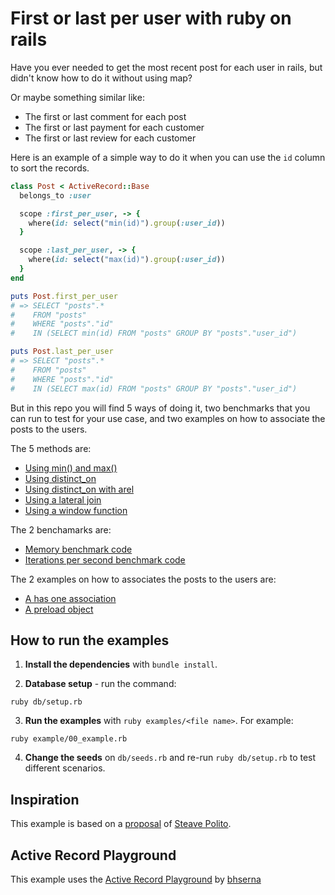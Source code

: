 # First or last per user with ruby on rails

Have you ever needed to get the most recent post for each user in rails, but didn't know how to do it without using map?

Or maybe something similar like:

- The first or last comment for each post
- The first or last payment for each customer
- The first or last review for each customer

Here is an example of a simple way to do it when you can use the `id` column to sort the records.

```ruby
class Post < ActiveRecord::Base
  belongs_to :user

  scope :first_per_user, -> {
    where(id: select("min(id)").group(:user_id))
  }

  scope :last_per_user, -> {
    where(id: select("max(id)").group(:user_id))
  }
end

puts Post.first_per_user
# => SELECT "posts".*
#    FROM "posts"
#    WHERE "posts"."id"
#    IN (SELECT min(id) FROM "posts" GROUP BY "posts"."user_id")

puts Post.last_per_user
# => SELECT "posts".*
#    FROM "posts"
#    WHERE "posts"."id"
#    IN (SELECT max(id) FROM "posts" GROUP BY "posts"."user_id")
```

But in this repo you will find 5 ways of doing it, two benchmarks that you can run to test for your use case, and two examples on how to associate the posts to the users.

The 5 methods are:

* [Using min() and max()](examples/00_min_max.rb)
* [Using distinct_on](examples/01_distinct_on.rb)
* [Using distinct_on with arel](examples/02_distinct_on_arel.rb)
* [Using a lateral join](examples/03_lateral_join.rb)
* [Using a window function](examples/04_window_function.rb)

The 2 benchamarks are:

* [Memory benchmark code](examples/05_memory_benchmark.rb)
* [Iterations per second benchmark code](examples/06_ips_benchmark.rb)

The 2 examples on how to associates the posts to the users are:

* [A has one association](examples/07_has_one.rb)
* [A preload object](examples/08_preload_object.rb)

## How to run the examples

1. **Install the dependencies** with `bundle install`.

2. **Database setup** - run the command:

```
ruby db/setup.rb
```

3. **Run the examples** with `ruby examples/<file name>`. For example:

```
ruby example/00_example.rb
```

4. **Change the seeds**  on `db/seeds.rb` and re-run `ruby db/setup.rb` to test different scenarios.

## Inspiration

This example is based on a [proposal](https://twitter.com/stevepolitodsgn/status/1503345127846301703) of [Steave Polito](https://twitter.com/stevepolitodsgn).

## Active Record Playground

This example uses the [Active Record Playground](https://github.com/bhserna/active_record_playground) by [bhserna](https://bhserna.com)